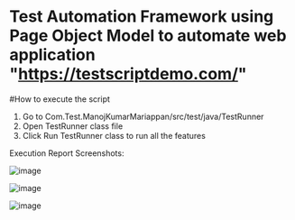 # Test Automation Framework using Page Object Model to automate web application "https://testscriptdemo.com/"

#How to execute the script
1. Go to Com.Test.ManojKumarMariappan/src/test/java/TestRunner
2. Open TestRunner class file
3. Click Run TestRunner class to run all the features

Execution Report Screenshots:

![image](https://user-images.githubusercontent.com/86073884/127756164-eca63468-dcba-400d-9112-1741fc85efc0.png)

![image](https://user-images.githubusercontent.com/86073884/127756182-49b14163-50d2-4c65-982b-162c0b5d7321.png)

![image](https://user-images.githubusercontent.com/86073884/127756194-fedb2e95-1a55-4b9a-b001-31bc59047003.png)


